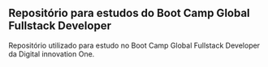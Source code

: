 ## Repositório para estudos do Boot Camp Global Fullstack Developer

Repositório utilizado para estudo no Boot Camp Global Fullstack Developer da Digital innovation One. 
